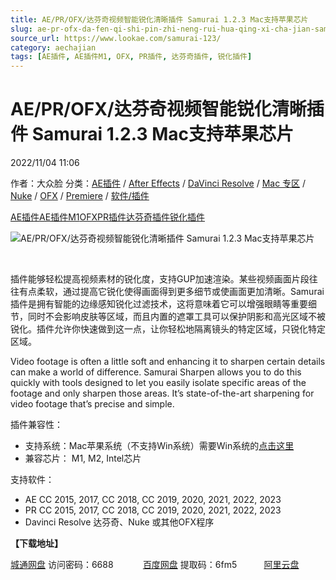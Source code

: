 ```yaml
---
title: AE/PR/OFX/达芬奇视频智能锐化清晰插件 Samurai 1.2.3 Mac支持苹果芯片
slug: ae-pr-ofx-da-fen-qi-shi-pin-zhi-neng-rui-hua-qing-xi-cha-jian-samurai-1-2-3-maczhi-chi-ping-guo-xin-pian
source_url: https://www.lookae.com/samurai-123/
category: aechajian
tags: [AE插件, AE插件M1, OFX, PR插件, 达芬奇插件, 锐化插件]
---
```

# AE/PR/OFX/达芬奇视频智能锐化清晰插件 Samurai 1.2.3 Mac支持苹果芯片

2022/11/04 11:06

作者：大众脸
分类：[AE插件](https://www.lookae.com/after-effects/aechajian/) / [After Effects](https://www.lookae.com/after-effects/) / [DaVinci Resolve](https://www.lookae.com/qitarjcj/resolvezy/) / [Mac 专区](https://www.lookae.com/mac-osx/) / [Nuke](https://www.lookae.com/qitarjcj/nukezy/) / [OFX](https://www.lookae.com/qitarjcj/ofxzy/) / [Premiere](https://www.lookae.com/qitarjcj/premierezy/) / [软件/插件](https://www.lookae.com/qitarjcj/)

[AE插件](https://www.lookae.com/tag/ae%e6%8f%92%e4%bb%b6/)[AE插件M1](https://www.lookae.com/tag/aem1/)[OFX](https://www.lookae.com/tag/ofx/)[PR插件](https://www.lookae.com/tag/pr%e6%8f%92%e4%bb%b6/)[达芬奇插件](https://www.lookae.com/tag/%e8%be%be%e8%8a%ac%e5%a5%87%e6%8f%92%e4%bb%b6/)[锐化插件](https://www.lookae.com/tag/%e9%94%90%e5%8c%96%e6%8f%92%e4%bb%b6/)

![AE/PR/OFX/达芬奇视频智能锐化清晰插件 Samurai 1.2.3 Mac支持苹果芯片](https://www.lookae.com/wp-content/uploads/2022/01/Samurai-CHN.jpg "AE/PR/OFX/达芬奇视频智能锐化清晰插件 Samurai 1.2.3 Mac支持苹果芯片-LookAE.com")

[﻿﻿﻿](https://cloud.video.taobao.com//play/u/705956171/p/1/e/6/t/1/346122435548.mp4)

插件能够轻松提高视频素材的锐化度，支持GUP加速渲染。某些视频画面片段往往有点柔软，通过提高它锐化使得画面得到更多细节或使画面更加清晰。Samurai插件是拥有智能的边缘感知锐化过滤技术，这将意味着它可以增强眼睛等重要细节，同时不会影响皮肤等区域，而且内置的遮罩工具可以保护阴影和高光区域不被锐化。插件允许你快速做到这一点，让你轻松地隔离镜头的特定区域，只锐化特定区域。

Video footage is often a little soft and enhancing it to sharpen certain details can make a world of difference. Samurai Sharpen allows you to do this quickly with tools designed to let you easily isolate specific areas of the footage and only sharpen those areas. It’s state-of-the-art sharpening for video footage that’s precise and simple.

插件兼容性：

* 支持系统：Mac苹果系统（不支持Win系统）需要Win系统的[点击这里](https://www.lookae.com/digital-anarchy-202111/)
* 兼容芯片： M1, M2, Intel芯片

支持软件：

* AE CC 2015, 2017, CC 2018, CC 2019, 2020, 2021, 2022, 2023
* PR CC 2015, 2017, CC 2018, CC 2019, 2020, 2021, 2022, 2023
* Davinci Resolve 达芬奇、Nuke 或其他OFX程序

**【下载地址】**

[城通网盘](https://url70.ctfile.com/f/2827370-715261659-a677d1?p=4431) 访问密码：6688            [百度网盘](https://pan.baidu.com/s/1nXwQ-qIeq9ftAAz4I19BMA?pwd=6fm5) 提取码：6fm5           [阿里云盘](https://www.aliyundrive.com/s/8bQDGTLnHdN)
